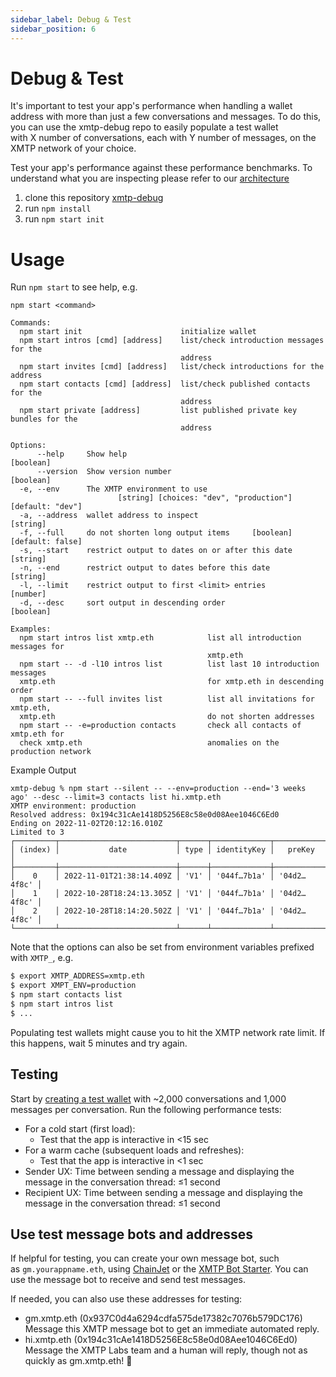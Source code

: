 ```yaml
---
sidebar_label: Debug & Test
sidebar_position: 6
---
```


# Debug & Test

It's important to test your app's performance when handling a wallet address with more than just a few conversations and messages. To do this, you can use the xmtp-debug repo to easily populate a test wallet with X number of conversations, each with Y number of messages, on the XMTP network of your choice.

Test your app's performance against these performance benchmarks. To understand what you are inspecting please refer to our [architecture](/docs/concepts/architectural-overview)

1. clone this repository [xmtp-debug](https://github.com/xmtp/xmtp-debug)
2. run `npm install`
3. run `npm start init`

# Usage

Run `npm start` to see help, e.g.

```
npm start <command>

Commands:
  npm start init                      initialize wallet
  npm start intros [cmd] [address]    list/check introduction messages for the
                                      address
  npm start invites [cmd] [address]   list/check introductions for the address
  npm start contacts [cmd] [address]  list/check published contacts for the
                                      address
  npm start private [address]         list published private key bundles for the
                                      address

Options:
      --help     Show help                                             [boolean]
      --version  Show version number                                   [boolean]
  -e, --env      The XMTP environment to use
                        [string] [choices: "dev", "production"] [default: "dev"]
  -a, --address  wallet address to inspect                              [string]
  -f, --full     do not shorten long output items     [boolean] [default: false]
  -s, --start    restrict output to dates on or after this date         [string]
  -n, --end      restrict output to dates before this date              [string]
  -l, --limit    restrict output to first <limit> entries               [number]
  -d, --desc     sort output in descending order                       [boolean]

Examples:
  npm start intros list xmtp.eth            list all introduction messages for
                                            xmtp.eth
  npm start -- -d -l10 intros list          list last 10 introduction messages
  xmtp.eth                                  for xmtp.eth in descending order
  npm start -- --full invites list          list all invitations for xmtp.eth,
  xmtp.eth                                  do not shorten addresses
  npm start -- -e=production contacts       check all contacts of xmtp.eth for
  check xmtp.eth                            anomalies on the production network
```

Example Output

```
xmtp-debug % npm start --silent -- --env=production --end='3 weeks ago' --desc --limit=3 contacts list hi.xmtp.eth
XMTP environment: production
Resolved address: 0x194c31cAe1418D5256E8c58e0d08Aee1046C6Ed0
Ending on 2022-11-02T20:12:16.010Z
Limited to 3
┌─────────┬──────────────────────────┬──────┬─────────────┬─────────────┐
│ (index) │           date           │ type │ identityKey │   preKey    │
├─────────┼──────────────────────────┼──────┼─────────────┼─────────────┤
│    0    │ 2022-11-01T21:38:14.409Z │ 'V1' │ '044f…7b1a' │ '04d2…4f8c' │
│    1    │ 2022-10-28T18:24:13.305Z │ 'V1' │ '044f…7b1a' │ '04d2…4f8c' │
│    2    │ 2022-10-28T18:14:20.502Z │ 'V1' │ '044f…7b1a' │ '04d2…4f8c' │
└─────────┴──────────────────────────┴──────┴─────────────┴─────────────┘
```

Note that the options can also be set from environment variables prefixed with `XMTP_`, e.g.

```sh
$ export XMTP_ADDRESS=xmtp.eth
$ export XMPT_ENV=production
$ npm start contacts list
$ npm start intros list
$ ...
```

Populating test wallets might cause you to hit the XMTP network rate limit. If this happens, wait 5 minutes and try again.

## Testing

Start by [creating a test wallet](https://xmtp.org/docs/launch/test-your-app#create-a-test-wallet) with ~2,000 conversations and 1,000 messages per conversation. Run the following performance tests:

- For a cold start (first load):
  - Test that the app is interactive in <15 sec
- For a warm cache (subsequent loads and refreshes):
  - Test that the app is interactive in <1 sec
- Sender UX: Time between sending a message and displaying the message in the conversation thread: ≤1 second
- Recipient UX: Time between sending a message and displaying the message in the conversation thread: ≤1 second

## **Use test message bots and addresses[](https://xmtp.org/docs/launch/test-your-app#use-test-message-bots-and-addresses)**

If helpful for testing, you can create your own message bot, such as `gm.yourappname.eth`, using [ChainJet](https://chainjet.io/) or the [XMTP Bot Starter](https://github.com/xmtp/xmtp-bot-starter). You can use the message bot to receive and send test messages.

If needed, you can also use these addresses for testing:

- gm.xmtp.eth (0x937C0d4a6294cdfa575de17382c7076b579DC176)
  Message this XMTP message bot to get an immediate automated reply.
- hi.xmtp.eth (0x194c31cAe1418D5256E8c58e0d08Aee1046C6Ed0)
  Message the XMTP Labs team and a human will reply, though not as quickly as gm.xmtp.eth! 🤖
